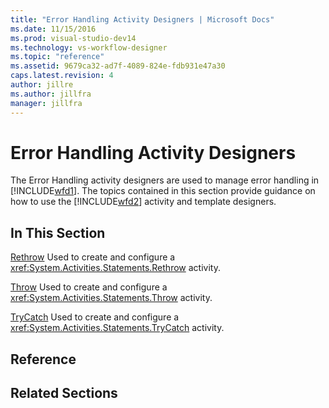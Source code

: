 ```yaml
---
title: "Error Handling Activity Designers | Microsoft Docs"
ms.date: 11/15/2016
ms.prod: visual-studio-dev14
ms.technology: vs-workflow-designer
ms.topic: "reference"
ms.assetid: 9679ca32-ad7f-4089-824e-fdb931e47a30
caps.latest.revision: 4
author: jillre
ms.author: jillfra
manager: jillfra
---
```

# Error Handling Activity Designers
The Error Handling activity designers are used to manage error handling in [!INCLUDE[wfd1](../includes/wfd1-md.md)]. The topics contained in this section provide guidance on how to use the [!INCLUDE[wfd2](../includes/wfd2-md.md)] activity and template designers.

## In This Section
 [Rethrow](../workflow-designer/rethrow-activity-designer.md)
 Used to create and configure a <xref:System.Activities.Statements.Rethrow> activity.

 [Throw](../workflow-designer/throw-activity-designer.md)
 Used to create and configure a <xref:System.Activities.Statements.Throw> activity.

 [TryCatch](../workflow-designer/trycatch-activity-designer.md)
 Used to create and configure a <xref:System.Activities.Statements.TryCatch> activity.

## Reference

## Related Sections